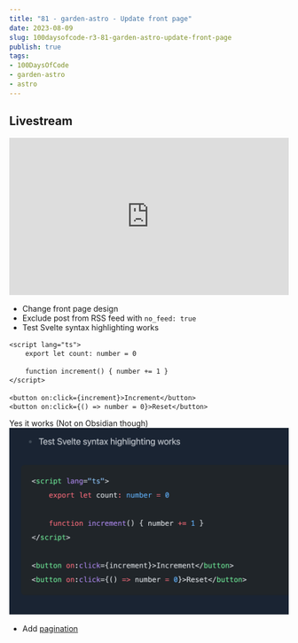```yaml
---
title: "81 - garden-astro - Update front page"
date: 2023-08-09
slug: 100daysofcode-r3-81-garden-astro-update-front-page
publish: true
tags:
- 100DaysOfCode
- garden-astro
- astro
---
```

## Livestream

<iframe width="100%" style="aspect-ratio: 16 / 9;" src="https://www.youtube.com/embed/-_Mz6CHRyIw" title="YouTube video player" frameborder="0" allow="accelerometer; autoplay; clipboard-write; encrypted-media; gyroscope; picture-in-picture; web-share" allowfullscreen></iframe>

- Change front page design
- Exclude post from RSS feed with `no_feed: true`
- Test Svelte syntax highlighting works 

```svelte
<script lang="ts">
    export let count: number = 0

    function increment() { number += 1 }
</script>

<button on:click={increment}>Increment</button>
<button on:click={() => number = 0}>Reset</button>
```

Yes it works (Not on Obsidian though) ![](1-Projects/100DaysOfCode-R3/attachments/81%20-%20garden-astro%20-%20Update%20front%20page.png)

- Add [pagination](https://docs.astro.build/en/core-concepts/routing/#pagination) 